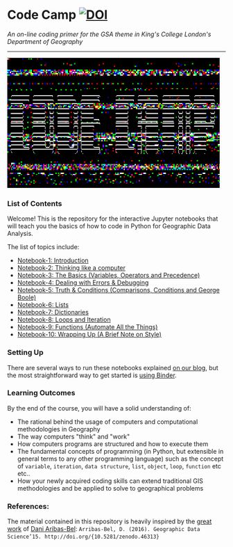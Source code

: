 # Code Camp [![DOI](https://zenodo.org/badge/DOI/10.5281/zenodo.3474043.svg)](https://doi.org/10.5281/zenodo.3474043)

*An on-line coding primer for the GSA theme in King's College London's Department of Geography*

---

![](./img/code-camp.gif)


### List of Contents

Welcome! This is the repository for the interactive Jupyter notebooks that will teach you the basics of how to code in Python for
Geographic Data Analysis.

The list of topics include:
- [Notebook-1: Introduction](./notebook-011.ipynb)
- [Notebook-2: Thinking like a computer](./notebook-02.ipynb)
- [Notebook-3: The Basics (Variables, Operators and Precedence)](./notebook-03.ipynb)
- [Notebook-4: Dealing with Errors & Debugging](./notebook-04.ipynb)
- [Notebook-5: Truth & Conditions (Comparisons, Conditions and George Boole)](./notebook-05.ipynb)
- [Notebook-6: Lists](./notebook-06.ipynb)
- [Notebook-7: Dictionaries](./notebook-07.ipynb)
- [Notebook-8: Loops and Iteration](./notebook-08.ipynb)
- [Notebook-9: Functions (Automate All the Things)](./notebook-09.ipynb)
- [Notebook-10: Wrapping Up (A Brief Note on Style)](./notebook-10.ipynb)

### Setting Up

There are several ways to run these notebooks explained [on our blog](https://kingsgeocomputation.org/teaching/code-camp/code-camp-python/setup/), but the most straightforward way to get started is [using Binder](https://mybinder.org/v2/gh/kingsgeocomp/code-camp/master).

### Learning Outcomes

By the end of the course, you will have a solid understanding of:

- The rational behind the usage of computers and computational methodologies in Geography
- The way computers "think" and "work"
- How computers programs are structured and how to execute them
- The fundamental concepts of programming (in Python, but extensible in general terms to any other programming language) such as the concept of `variable`, `iteration`, `data structure`, `list`, `object`, `loop`, `function` etc etc..
- How your newly acquired coding skills can extend traditional GIS methodologies and be applied to solve to geographical problems

### References:
The material contained in this repository is heavily inspired by the [great work](http://darribas.org/gds15/index.html) of [Dani Aribas-Bel](https://twitter.com/darribas):
`Arribas-Bel, D. (2016). Geographic Data Science’15. http://doi.org/{10.5281/zenodo.46313}`
